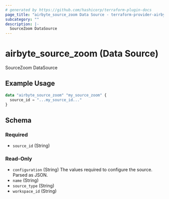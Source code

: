 ```yaml
---
# generated by https://github.com/hashicorp/terraform-plugin-docs
page_title: "airbyte_source_zoom Data Source - terraform-provider-airbyte"
subcategory: ""
description: |-
  SourceZoom DataSource
---
```


# airbyte_source_zoom (Data Source)

SourceZoom DataSource

## Example Usage

```terraform
data "airbyte_source_zoom" "my_source_zoom" {
  source_id = "...my_source_id..."
}
```

<!-- schema generated by tfplugindocs -->
## Schema

### Required

- `source_id` (String)

### Read-Only

- `configuration` (String) The values required to configure the source. Parsed as JSON.
- `name` (String)
- `source_type` (String)
- `workspace_id` (String)
